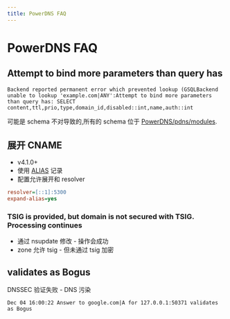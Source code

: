 ```yaml
---
title: PowerDNS FAQ
---
```


# PowerDNS FAQ

## Attempt to bind more parameters than query has

```
Backend reported permanent error which prevented lookup (GSQLBackend unable to lookup 'example.com|ANY':Attempt to bind more parameters than query has: SELECT content,ttl,prio,type,domain_id,disabled::int,name,auth::int
```

可能是 schema 不对导致的,所有的 schema 位于 [PowerDNS/pdns/modules](https://github.com/PowerDNS/pdns/tree/master/modules).

## 展开 CNAME

- v4.1.0+
- 使用 [ALIAS](https://doc.powerdns.com/authoritative/guides/alias.html) 记录
- 配置允许展开和 resolver

```ini
resolver=[::1]:5300
expand-alias=yes
```

### TSIG is provided, but domain is not secured with TSIG. Processing continues

- 通过 nsupdate 修改 - 操作会成功
- zone 允许 tsig - 但未通过 tsig 加密

## validates as Bogus

DNSSEC 验证失败 - DNS 污染

```
Dec 04 16:00:22 Answer to google.com|A for 127.0.0.1:50371 validates as Bogus
```
